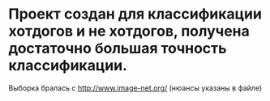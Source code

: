 # Проект создан для классификации хотдогов и не хотдогов, получена достаточно большая точность классификации.
Выборка бралась с http://www.image-net.org/ (нюансы указаны в файле)
